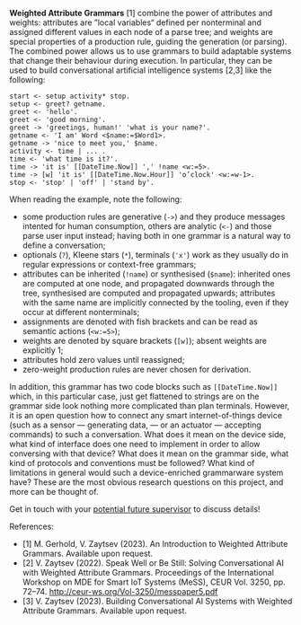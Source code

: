**Weighted Attribute Grammars** [1] combine the power of attributes and weights: attributes are ”local variables“ defined per nonterminal and assigned different values in each node of a parse tree; and weights are special properties of a production rule, guiding the generation (or parsing). The combined power allows us to use grammars to build adaptable systems that change their behaviour during execution. In particular, they can be used to build conversational artificial intelligence systems [2,3] like the following:

```
start <- setup activity* stop.
setup <- greet? getname.
greet <- 'hello'.
greet <- 'good morning'.
greet -> 'greetings, human!' 'what is your name?'.
getname <- 'I am' Word <$name:=$Word1>.
getname -> 'nice to meet you,' $name.
activity <- time | ... .
time <- 'what time is it?'.
time -> 'it is' [[DateTime.Now]] ',' !name <w:=5>.
time -> [w] 'it is' [[DateTime.Now.Hour]] 'o’clock' <w:=w-1>.
stop <- 'stop' | 'off' | 'stand by'.
```

When reading the example, note the following:
- some production rules are generative (`->`) and they produce messages intented for human consumption, others are analytic (`<-`) and those parse user input instead; having both in one grammar is a natural way to define a conversation;
- optionals (`?`), Kleene stars (`*`), terminals (`'x'`) work as they usually do in regular expressions or context-free grammars;
- attributes can be inherited (`!name`) or synthesised (`$name`): inherited ones are computed at one node, and propagated downwards through the tree, synthesised are computed and propagated upwards; attributes with the same name are implicitly connected by the tooling, even if they occur at different nonterminals;
- assignments are denoted with fish brackets and can be read as semantic actions (`<w:=5>`);
- weights are denoted by square brackets (`[w]`); absent weights are explicitly 1;
- attributes hold zero values until reassigned;
- zero-weight production rules are never chosen for derivation.

In addition, this grammar has two code blocks such as `[[DateTime.Now]]` which, in this particular case, just get flattened to strings are on the grammar side look nothing more complicated than plan terminals. However, it is an open question how to connect any smart internet-of-things device (such as a sensor — generating data, — or an actuator — accepting commands) to such a conversation. What does it mean on the device side, what kind of interface does one need to implement in order to allow conversing with that device? What does it mean on the grammar side, what kind of protocols and conventions must be followed? What kind of limitations in general would such a device-enriched grammarware system have? These are the most obvious research questions on this project, and more can be thought of.

Get in touch with your [potential future supervisor](mailto:v.zaytsev@utwente.nl) to discuss details!

References:
- [1] M. Gerhold, V. Zaytsev (2023). An Introduction to Weighted Attribute Grammars. Available upon request.
- [2] V. Zaytsev (2022). Speak Well or Be Still: Solving Conversational AI with Weighted Attribute Grammars. Proceedings of the International Workshop on MDE for Smart IoT Systems (MeSS), CEUR Vol. 3250, pp. 72–74. http://ceur-ws.org/Vol-3250/messpaper5.pdf
- [3] V. Zaytsev (2023). Building Conversational AI Systems with Weighted Attribute Grammars. Available upon request.
